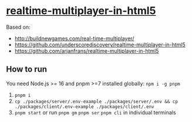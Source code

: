 # [realtime-multiplayer-in-html5](https://github.com/TeemuKoivisto/realtime-multiplayer-in-html5)

Based on:

- http://buildnewgames.com/real-time-multiplayer/
- https://github.com/underscorediscovery/realtime-multiplayer-in-html5
- https://github.com/arjanfrans/realtime-multiplayer-in-html5

## How to run

You need Node.js >= 16 and pnpm >=7 installed globally: `npm i -g pnpm`

1. `pnpm i`
2. `cp ./packages/server/.env-example ./packages/server/.env && cp ./packages/client/.env-example ./packages/client/.env`
3. `pnpm start` or run `pnpm gm` `pnpm ser` `pnpm cli` in individual terminals
